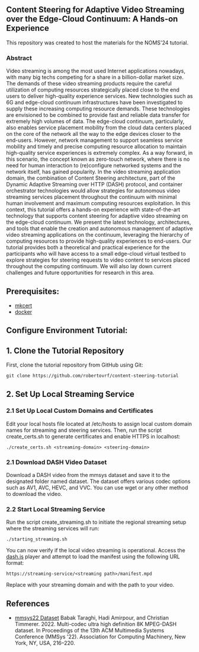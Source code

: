 ## Content Steering for Adaptive Video Streaming over the Edge-Cloud Continuum: A Hands-on Experience 

This repository was created to host the materials for the NOMS'24 tutorial.

### Abstract

Video streaming is among the most used Internet applications nowadays, with many big techs competing for a share in a billion-dollar market size. The demands of these video streaming products require the careful utilization of computing resources strategically placed close to the end users to deliver high-quality experience services. New technologies such as 6G and edge-cloud continuum infrastructures have been investigated to supply these increasing computing resource demands. These technologies are envisioned to be combined to provide fast and reliable data transfer for extremely high volumes of data. The edge-cloud continuum, particularly, also enables service placement mobility from the cloud data centers placed on the core of the network all the way to the edge devices closer to the end-users. However, network management to support seamless service mobility and timely and precise computing resource allocation to maintain high-quality service experiences is extremely complex. As a way forward, in this scenario, the concept known as zero-touch network, where there is no need for human interaction to (re)configure networked systems and the network itself, has gained popularity. In the video streaming application domain, the combination of Content Steering architecture, part of the Dynamic Adaptive Streaming over HTTP (DASH) protocol, and container orchestrator technologies would allow strategies for autonomous video streaming services placement throughout the continuum with minimal human involvement and maximum computing resources exploitation. In this context,  this tutorial offers a hands-on experience with state-of-the-art technology that supports content steering for adaptive video streaming on the edge-cloud continuum. We present the latest technology, architectures, and tools that enable the creation and autonomous management of adaptive video streaming applications on the continuum, leveraging the hierarchy of computing resources to provide high-quality experiences to end-users. Our tutorial provides both a theoretical and practical experience for the participants who will have access to a small edge-cloud virtual testbed to explore strategies for steering requests to video content to services placed throughout the computing continuum. We will also lay down current challenges and future opportunities for research in this area.


## Prerequisites:

- [mkcert](https://github.com/FiloSottile/mkcert)
- [docker](https://www.docker.com/)


## Configure Environment Tutorial:


## 1. Clone the Tutorial Repository
First, clone the tutorial repository from GitHub using Git:

```shell
git clone https://github.com/robertovrf/content-steering-tutorial
```

## 2. Set Up Local Streaming Service

### 2.1 Set Up Local Custom Domains and Certificates 
Edit your local hosts file located at /etc/hosts to assign local custom domain names for streaming and steering services. Then, run the script create_certs.sh to generate certificates and enable HTTPS in localhost:

```shell
./create_certs.sh <streaming-domain> <steering-domain>
```

### 2.1 Download DASH Video Dataset

Download a DASH video from the mmsys dataset and save it to the designated folder named dataset. The dataset offers various codec options such as AV1, AVC, HEVC, and VVC. You can use wget or any other method to download the video.


### 2.2 Start Local Streaming Service

Run the script create_streaming.sh to initiate the regional streaming setup where the streaming services will run:

```shell
./starting_streaming.sh
```

You can now verify if the local video streaming is operational. Access the [dash.js](https://reference.dashif.org/dash.js/latest/samples/dash-if-reference-player/index.html) player and attempt to load the manifest using the following URL format:

```shell
https://streaming-service/<streaming path>/manifest.mpd
```

Replace <streaming-service> with your streaming domain and <streaming-path> with the path to your video.


## References

- [mmsys22 Dataset](https://doi.org/10.1145/3524273.3532889) 
Babak Taraghi, Hadi Amirpour, and Christian Timmerer. 2022. Multi-codec ultra high definition 8K MPEG-DASH dataset. In Proceedings of the 13th ACM Multimedia Systems Conference (MMSys '22). Association for Computing Machinery, New York, NY, USA, 216–220. 
